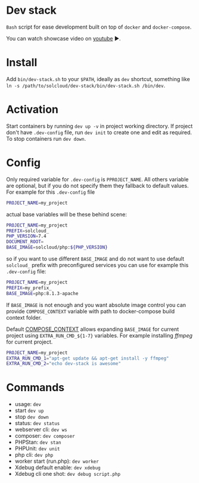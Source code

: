 # Dev stack

`Bash` script for ease development built on top of `docker` and `docker-compose`.

You can watch showcase video on [youtube](https://youtu.be/YxJQqU3mXUM) ▶️.

# Install

Add `bin/dev-stack.sh` to your `$PATH`, ideally as `dev` shortcut, something like `ln -s /path/to/solcloud/dev-stack/bin/dev-stack.sh /bin/dev`.

# Activation

Start containers by running `dev up -v` in project working directory. If project don't have `.dev-config` file, run `dev init` to create one and edit as required. To stop containers run `dev down`.

# Config

Only required variable for `.dev-config` is `PPROJECT_NAME`. All others variable are optional, but if you do not specify them they fallback to default values. For example for this `.dev-config` file

```bash
PROJECT_NAME=my_project
```

actual base variables will be these behind scene:

```bash
PROJECT_NAME=my_project
PREFIX=solcloud_
PHP_VERSION=7.4
DOCUMENT_ROOT=
BASE_IMAGE=solcloud/php:${PHP_VERSION}
```

so if you want to use different `BASE_IMAGE` and do not want to use default `solcloud_` prefix with preconfigured services you can use for example this `.dev-config` file:

```bash
PROJECT_NAME=my_project
PREFIX=my_prefix_
BASE_IMAGE=php:8.1.3-apache
```

If `BASE_IMAGE` is not enough and you want absolute image control you can provide `COMPOSE_CONTEXT` variable with path to docker-compose build context folder.

Default [COMPOSE_CONTEXT](src/docker/docker-compose.yml) allows expanding `BASE_IMAGE` for current project using `EXTRA_RUN_CMD_${1-7}` variables. For example installing _ffmpeg_ for current project.

```bash
PROJECT_NAME=my_project
EXTRA_RUN_CMD_1="apt-get update && apt-get install -y ffmpeg"
EXTRA_RUN_CMD_2="echo dev-stack is awesome"
```

# Commands

- usage: `dev`
- start `dev up`
- stop `dev down`
- status: `dev status`
- webserver cli: `dev ws`
- composer: `dev composer`
- PHPStan: `dev stan`
- PHPUnit: `dev unit`
- php cli: `dev php`
- worker start (run.php): `dev worker`
- Xdebug default enable: `dev xdebug`
- Xdebug cli one shot: `dev debug script.php`
